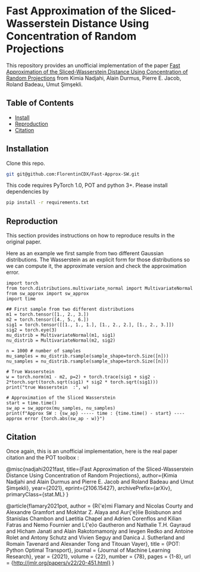 # Fast Approximation of the Sliced-Wasserstein Distance Using Concentration of Random Projections

This repository provides an unofficial implementation of the paper [Fast Approximation of the Sliced-Wasserstein Distance Using Concentration of Random Projections](https://arxiv.org/pdf/2106.15427.pdf) from Kimia Nadjahi, Alain Durmus, Pierre E. Jacob, Roland Badeau, Umut Şimşekli.

## Table of Contents

- [Install](#install)
- [Reproduction](#reproduction)
- [Citation](#citation)

## Installation

Clone this repo.
```bash
git git@github.com:FlorentinCDX/Fast-Approx-SW.git
```

This code requires PyTorch 1.0, POT and python 3+. Please install dependencies by
```bash
pip install -r requirements.txt
```

## Reproduction

This section provides instructions on how to reproduce results in the original paper.

Here as an example we first sample from two different Gaussian distributions. The Wasserstein as an explicit form for those distributions so we can compute it, the approximate version and check the approximation error.

```python3
import torch
from torch.distributions.multivariate_normal import MultivariateNormal
from sw_approx import sw_approx
import time

## First sample from two different distributions 
m1 = torch.tensor([1., 2., 3.]) 
m2 = torch.tensor([4., 5., 6.]) 
sig1 = torch.tensor([[1., 1., 1.], [1., 2., 2.], [1., 2., 3.]]) 
sig2 = torch.eye(3) 
mu_distrib = MultivariateNormal(m1, sig1)
nu_distrib = MultivariateNormal(m2, sig2)

n = 1000 # number of samples
mu_samples = mu_distrib.rsample(sample_shape=torch.Size([n]))
nu_samples = nu_distrib.rsample(sample_shape=torch.Size([n]))

# True Wasserstein 
w = torch.norm(m1 - m2, p=2) + torch.trace(sig1 + sig2 - 2*torch.sqrt(torch.sqrt(sig1) * sig2 * torch.sqrt(sig1)))
print("true Wasserstein  :", w)

# Approximation of the Sliced Wasserstein 
start = time.time()
sw_ap = sw_approx(mu_samples, nu_samples)
print(f"Approx SW : {sw_ap} ----- time : {time.time() - start} ---- approx error {torch.abs(sw_ap - w)}")
```

## Citation

Once again, this is an unofficial implementation, here is the real paper citation and the POT toolbox :

@misc{nadjahi2021fast,
      title={Fast Approximation of the Sliced-Wasserstein Distance Using Concentration of Random Projections}, 
      author={Kimia Nadjahi and Alain Durmus and Pierre E. Jacob and Roland Badeau and Umut Şimşekli},
      year={2021},
      eprint={2106.15427},
      archivePrefix={arXiv},
      primaryClass={stat.ML}
}

@article{flamary2021pot,
  author  = {R{\'e}mi Flamary and Nicolas Courty and Alexandre Gramfort and Mokhtar Z. Alaya and Aur{\'e}lie Boisbunon and Stanislas Chambon and Laetitia Chapel and Adrien Corenflos and Kilian Fatras and Nemo Fournier and L{\'e}o Gautheron and Nathalie T.H. Gayraud and Hicham Janati and Alain Rakotomamonjy and Ievgen Redko and Antoine Rolet and Antony Schutz and Vivien Seguy and Danica J. Sutherland and Romain Tavenard and Alexander Tong and Titouan Vayer},
  title   = {POT: Python Optimal Transport},
  journal = {Journal of Machine Learning Research},
  year    = {2021},
  volume  = {22},
  number  = {78},
  pages   = {1-8},
  url     = {http://jmlr.org/papers/v22/20-451.html}
}
